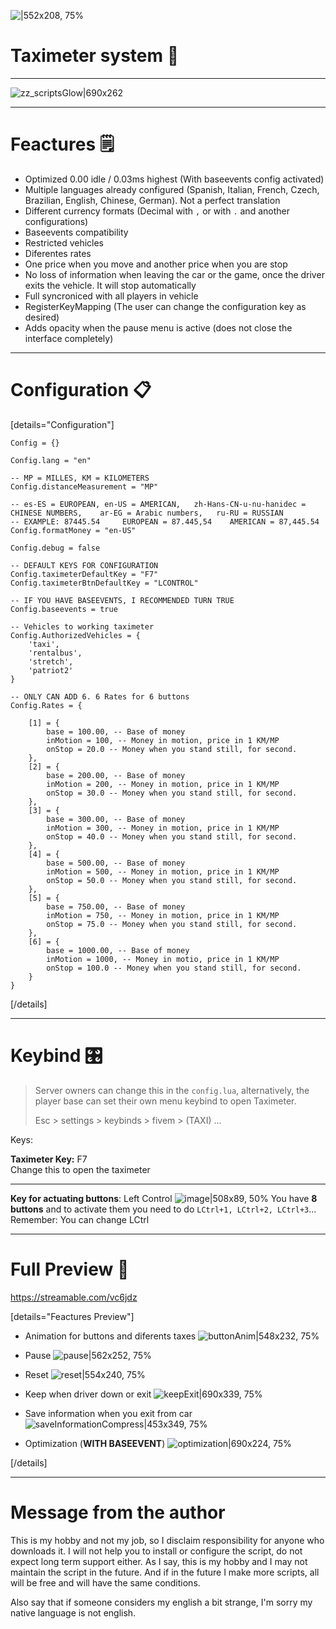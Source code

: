 ![|552x208, 75%](upload://j8N5fE05sjWFtx7eBJmMpDuhmcO.gif)

# Taximeter system :taxi:
---

![zz_scriptsGlow|690x262](upload://5jmII7oxjmqyerLvNMWnBtigZ13.png)

---

# Feactures :spiral_notepad: 
* Optimized 0.00 idle / 0.03ms highest (With baseevents config activated)
* Multiple languages already configured (Spanish, Italian, French, Czech, Brazilian, English, Chinese, German). Not a perfect translation
* Different currency formats (Decimal with `,` or with `.` and another configurations)
* Baseevents compatibility
* Restricted vehicles
* Diferentes rates
* One price when you move and another price when you are stop
* No loss of information when leaving the car or the game, once the driver exits the vehicle. It will stop automatically
* Full syncroniced with all players in vehicle
* RegisterKeyMapping (The user can change the configuration key as desired)
* Adds opacity when the pause menu is active (does not close the interface completely)

---
# Configuration :clipboard:

[details="Configuration"]
```
Config = {}

Config.lang = "en"

-- MP = MILLES, KM = KILOMETERS
Config.distanceMeasurement = "MP" 

-- es-ES = EUROPEAN, en-US = AMERICAN,   zh-Hans-CN-u-nu-hanidec = CHINESE NUMBERS,    ar-EG = Arabic numbers,   ru-RU = RUSSIAN
-- EXAMPLE: 87445.54     EUROPEAN = 87.445,54    AMERICAN = 87,445.54
Config.formatMoney = "en-US" 

Config.debug = false

-- DEFAULT KEYS FOR CONFIGURATION
Config.taximeterDefaultKey = "F7"
Config.taximeterBtnDefaultKey = "LCONTROL"

-- IF YOU HAVE BASEEVENTS, I RECOMMENDED TURN TRUE
Config.baseevents = true

-- Vehicles to working taximeter
Config.AuthorizedVehicles = {
    'taxi',
    'rentalbus',
    'stretch',
    'patriot2'
}

-- ONLY CAN ADD 6. 6 Rates for 6 buttons
Config.Rates = {
    
	[1] = {
		base = 100.00, -- Base of money
		inMotion = 100, -- Money in motion, price in 1 KM/MP
		onStop = 20.0 -- Money when you stand still, for second.
	},
	[2] = {
		base = 200.00, -- Base of money
		inMotion = 200, -- Money in motion, price in 1 KM/MP
		onStop = 30.0 -- Money when you stand still, for second.
	},
	[3] = {
		base = 300.00, -- Base of money
		inMotion = 300, -- Money in motion, price in 1 KM/MP
		onStop = 40.0 -- Money when you stand still, for second.
	},
	[4] = {
		base = 500.00, -- Base of money
		inMotion = 500, -- Money in motion, price in 1 KM/MP
		onStop = 50.0 -- Money when you stand still, for second.
	},
	[5] = {
		base = 750.00, -- Base of money
		inMotion = 750, -- Money in motion, price in 1 KM/MP
		onStop = 75.0 -- Money when you stand still, for second.
	},
	[6] = {
		base = 1000.00, -- Base of money
		inMotion = 1000, -- Money in motio, price in 1 KM/MP
		onStop = 100.0 -- Money when you stand still, for second.
	}
}

```
[/details]

---
# Keybind :control_knobs:

>Server owners can change this in the `config.lua`, alternatively, the player base can set their own menu keybind to open Taximeter.
>
>Esc > settings > keybinds > fivem > (TAXI) ...

Keys:

**Taximeter Key:** F7  
Change this to open the taximeter

----
**Key for actuating buttons**: Left Control
![image|508x89, 50%](upload://q01bfD4pDCQybP1BnBuwQ12DGE4.png)
You have **8 buttons** and to activate them you need to do `LCtrl+1, LCtrl+2, LCtrl+3`...
Remember: You can change LCtrl


---
# Full Preview :movie_camera:

https://streamable.com/vc6jdz


[details="Feactures Preview"]
* Animation for buttons and diferents taxes
![buttonAnim|548x232, 75%](upload://ndRoi2EqU0BOFReMDtfIztDbTnx.gif)

* Pause
![pause|562x252, 75%](upload://dQRBx2EbnOJl6wzCxTLkH9xZiHW.gif)

* Reset
![reset|554x240, 75%](upload://1WSY8TjYOtzZ6YY4RVFP8WEtsQp.gif)

* Keep when driver down or exit
![keepExit|690x339, 75%](upload://zveqv3oXOKEXiEpRyDHNLeY7fOa.gif)

* Save information when you exit from car
![saveInformationCompress|453x349, 75%](upload://xtiyb2Z68N73ovmdrg8AiknjJ49.gif)

* Optimization (**WITH BASEEVENT**)
![optimization|690x224, 75%](upload://xzs04ABOERVg4CE8TcFXFq6uJIU.gif)


[/details]


---
# Message from the author
This is my hobby and not my job, so I disclaim responsibility for anyone who downloads it. I will not help you to install or configure the script, do not expect long term support either. As I say, this is my hobby and I may not maintain the script in the future.
And if in the future I make more scripts, all will be free and will have the same conditions.

Also say that if someone considers my english a bit strange, I'm sorry my native language is not english.